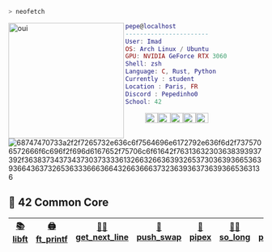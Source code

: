 ```zsh
> neofetch
```

<img align="left" alt="oui" src="https://img.freepik.com/premium-photo/iridescent-fluid-texture-background_125540-5994.jpg" width="228" height="228" />
<!-- ![cropped_wall](https://img.freepik.com/premium-photo/iridescent-fluid-texture-background_125540-5994.jpg) -->

```lua
pepe@localhost
-----------------------
User: Imad
OS: Arch Linux / Ubuntu
GPU: NVIDIA GeForce RTX 3060
Shell: zsh
Language: C, Rust, Python
Currently : student
Location : Paris, FR
Discord : Pepedinho0
School: 42
```

<p align="left">
  &nbsp; &nbsp; &nbsp; &nbsp; &nbsp;
<img alt="oui", src="https://www.colorhexa.com/0597f2.png" width="25" height="20" /><img alt="oui", src="https://www.colorhexa.com/05aff2.png" width="25" height="20" /><img alt="oui", src="https://www.colorhexa.com/d69ccf.png" width="25" height="20" /><img alt="oui", src="https://www.colorhexa.com/e25abc.png" width="25" height="20" /><img alt="oui", src="https://www.colorhexa.com/f2bf5e.png" width="25" height="20" />
</p>


![68747470733a2f2f7265732e636c6f7564696e6172792e636f6d2f7375706572666f6c696f2f696d6167652f75706c6f61642f76313632303638393937392f363837343734373037333361326632663639326537303639366536393664363732653633366636643266366637323639363736393665363136](https://images-wixmp-ed30a86b8c4ca887773594c2.wixmp.com/f/2daddf3c-add4-4a2b-880d-064be6821c92/dglksej-3ed5f398-b5c8-4d98-b908-43438b2964f2.gif?token=eyJ0eXAiOiJKV1QiLCJhbGciOiJIUzI1NiJ9.eyJzdWIiOiJ1cm46YXBwOjdlMGQxODg5ODIyNjQzNzNhNWYwZDQxNWVhMGQyNmUwIiwiaXNzIjoidXJuOmFwcDo3ZTBkMTg4OTgyMjY0MzczYTVmMGQ0MTVlYTBkMjZlMCIsIm9iaiI6W1t7InBhdGgiOiJcL2ZcLzJkYWRkZjNjLWFkZDQtNGEyYi04ODBkLTA2NGJlNjgyMWM5MlwvZGdsa3Nlai0zZWQ1ZjM5OC1iNWM4LTRkOTgtYjkwOC00MzQzOGIyOTY0ZjIuZ2lmIn1dXSwiYXVkIjpbInVybjpzZXJ2aWNlOmZpbGUuZG93bmxvYWQiXX0.bxIHtLdJMge5rLi2vf8I4OD6fJr5XSKJXUHbofhWDT8)


## 🗻 42 Common Core

<td>

| [📚 libft](https://github.com/pepedinho/Libft)  | [🖨️ ft_printf](https://github.com/pepedinho/printf_OK) | [👨‍🔧 get_next_line](https://github.com/pepedinho/get_next_line) | [🧮 push_swap](https://github.com/pepedinho/push_swap) | [🔀 pipex](https://github.com/pepedinho/pipex)  | [🧝‍♂️ so_long](https://github.com/pepedinho/so_long.git) | [👴 philosopher](https://github.com/pepedinho/philosopher.git) | [💻 minishell](https://github.com/pepedinho/minishell.git) | [🧊 cub3D](https://github.com/pepedinho/cube3D.git) 
|--|--|--|--|--|--|--|--|--|

</td>
